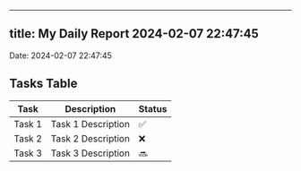 
---
title: My Daily Report 2024-02-07 22:47:45
---

Date: 2024-02-07 22:47:45

## Tasks Table

| Task | Description | Status |
|------|-------------|--------|
| Task 1 | Task 1 Description | ✅ |
| Task 2 | Task 2 Description | ❌ |
| Task 3 | Task 3 Description | 🔜 |
